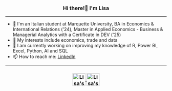 <h3 align="center"> Hi there!👋 I'm Lisa</h3>
</p>

---
- 📖 I'm an Italian student at Marquette University, BA in Economics & International Relations ('24), Master in Applied Economics - Business & Managerial Analytics with a Certificate in DEV ('25)
- 💬 My interests include economics, trade and data
- 🔭 I am currently working on improving my knowledge of R, Power BI, Excel, Python, AI and SQL
- 📫 How to reach me: [LinkedIn](https://www.linkedin.com/in/lisa-gandolfi/)

---
<h3 align="center">
<a href="https://www.instagram.com/lizzgandolfi/">
  <img align="center" alt="Lisa's Instagram" width="40px" src="https://simpleicons.now.sh/instagram/495f7e" />
</a>
<a href="https://linkedin.com/in/lisa-gandolfi">
  <img align="center" alt="Lisa's LinkedIn" width="40px" src="https://simpleicons.now.sh/linkedin/495f7e" />
</h3>
